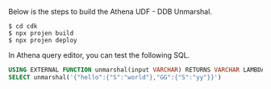
Below is the steps to build the Athena UDF - DDB Unmarshal.
```console
$ cd cdk
$ npx projen build
$ npx projen deploy
```

In Athena query editor, you can test the following SQL. 
```sql
USING EXTERNAL FUNCTION unmarshal(input VARCHAR) RETURNS VARCHAR LAMBDA 'DdbUnmarshalCS'
SELECT unmarshal('{"hello":{"S":"world"},"GG":{"S":"yy"}}')
```